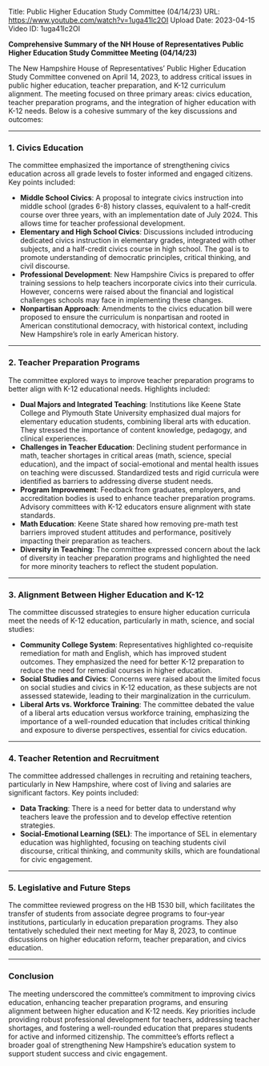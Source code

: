 Title: Public Higher Education Study Committee (04/14/23)
URL: https://www.youtube.com/watch?v=1uga41lc2OI
Upload Date: 2023-04-15
Video ID: 1uga41lc2OI

**Comprehensive Summary of the NH House of Representatives Public Higher Education Study Committee Meeting (04/14/23)**

The New Hampshire House of Representatives’ Public Higher Education Study Committee convened on April 14, 2023, to address critical issues in public higher education, teacher preparation, and K-12 curriculum alignment. The meeting focused on three primary areas: civics education, teacher preparation programs, and the integration of higher education with K-12 needs. Below is a cohesive summary of the key discussions and outcomes:

---

### **1. Civics Education**
The committee emphasized the importance of strengthening civics education across all grade levels to foster informed and engaged citizens. Key points included:
- **Middle School Civics**: A proposal to integrate civics instruction into middle school (grades 6-8) history classes, equivalent to a half-credit course over three years, with an implementation date of July 2024. This allows time for teacher professional development.
- **Elementary and High School Civics**: Discussions included introducing dedicated civics instruction in elementary grades, integrated with other subjects, and a half-credit civics course in high school. The goal is to promote understanding of democratic principles, critical thinking, and civil discourse.
- **Professional Development**: New Hampshire Civics is prepared to offer training sessions to help teachers incorporate civics into their curricula. However, concerns were raised about the financial and logistical challenges schools may face in implementing these changes.
- **Nonpartisan Approach**: Amendments to the civics education bill were proposed to ensure the curriculum is nonpartisan and rooted in American constitutional democracy, with historical context, including New Hampshire’s role in early American history.

---

### **2. Teacher Preparation Programs**
The committee explored ways to improve teacher preparation programs to better align with K-12 educational needs. Highlights included:
- **Dual Majors and Integrated Teaching**: Institutions like Keene State College and Plymouth State University emphasized dual majors for elementary education students, combining liberal arts with education. They stressed the importance of content knowledge, pedagogy, and clinical experiences.
- **Challenges in Teacher Education**: Declining student performance in math, teacher shortages in critical areas (math, science, special education), and the impact of social-emotional and mental health issues on teaching were discussed. Standardized tests and rigid curricula were identified as barriers to addressing diverse student needs.
- **Program Improvement**: Feedback from graduates, employers, and accreditation bodies is used to enhance teacher preparation programs. Advisory committees with K-12 educators ensure alignment with state standards.
- **Math Education**: Keene State shared how removing pre-math test barriers improved student attitudes and performance, positively impacting their preparation as teachers.
- **Diversity in Teaching**: The committee expressed concern about the lack of diversity in teacher preparation programs and highlighted the need for more minority teachers to reflect the student population.

---

### **3. Alignment Between Higher Education and K-12**
The committee discussed strategies to ensure higher education curricula meet the needs of K-12 education, particularly in math, science, and social studies:
- **Community College System**: Representatives highlighted co-requisite remediation for math and English, which has improved student outcomes. They emphasized the need for better K-12 preparation to reduce the need for remedial courses in higher education.
- **Social Studies and Civics**: Concerns were raised about the limited focus on social studies and civics in K-12 education, as these subjects are not assessed statewide, leading to their marginalization in the curriculum.
- **Liberal Arts vs. Workforce Training**: The committee debated the value of a liberal arts education versus workforce training, emphasizing the importance of a well-rounded education that includes critical thinking and exposure to diverse perspectives, essential for civics education.

---

### **4. Teacher Retention and Recruitment**
The committee addressed challenges in recruiting and retaining teachers, particularly in New Hampshire, where cost of living and salaries are significant factors. Key points included:
- **Data Tracking**: There is a need for better data to understand why teachers leave the profession and to develop effective retention strategies.
- **Social-Emotional Learning (SEL)**: The importance of SEL in elementary education was highlighted, focusing on teaching students civil discourse, critical thinking, and community skills, which are foundational for civic engagement.

---

### **5. Legislative and Future Steps**
The committee reviewed progress on the HB 1530 bill, which facilitates the transfer of students from associate degree programs to four-year institutions, particularly in education preparation programs. They also tentatively scheduled their next meeting for May 8, 2023, to continue discussions on higher education reform, teacher preparation, and civics education.

---

### **Conclusion**
The meeting underscored the committee’s commitment to improving civics education, enhancing teacher preparation programs, and ensuring alignment between higher education and K-12 needs. Key priorities include providing robust professional development for teachers, addressing teacher shortages, and fostering a well-rounded education that prepares students for active and informed citizenship. The committee’s efforts reflect a broader goal of strengthening New Hampshire’s education system to support student success and civic engagement.